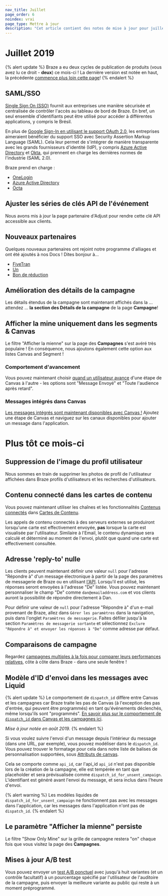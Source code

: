 ```yaml
---
nav_title: Juillet
page_order: 6
noindex: vrai
page_type: Mettre à jour
description: "Cet article contient des notes de mise à jour pour juillet 2019."
---
```


# Juillet 2019

{% alert update %}
Braze a eu deux cycles de publication de produits (vous avez lu ce droit - **deux**) ce mois-ci ! La dernière version est notée en haut, la précédente [commence plus loin cette page](#earlier-this-month)!
{% endalert %}

## SAML/SSO

[Single Sign On (SSO)]({{site.baseurl}}/user_guide/administrative/access_braze/single_sign_on/) fournit aux entreprises une manière sécurisée et centralisée de contrôler l'accès au tableau de bord de Braze. En bref, un seul ensemble d’identifiants peut être utilisé pour accéder à différentes applications, y compris le Brésil.

En plus de [Google Sign-In en utilisant le support OAuth 2.0](https://developers.google.com/identity/protocols/OAuth2), les entreprises aimeraient bénéficier du support SSO avec Security Assertion Markup Language (SAML). Cela leur permet de s'intégrer de manière transparente avec les grands fournisseurs d'identité (IdP), y compris [Azure Active Directory]({{site.baseurl}}/user_guide/administrative/access_braze/single_sign_on/azure_ad/) et [Okta]({{site.baseurl}}/user_guide/administrative/access_braze/single_sign_on/okta/), qui prennent en charge les dernières normes de l'industrie (SAML 2.0).

Braze prend en charge :
- [OneLogin]({{site.baseurl}}/user_guide/administrative/access_braze/single_sign_on/onelogin/)
- [Azure Active Directory]({{site.baseurl}}/user_guide/administrative/access_braze/single_sign_on/azure_ad/)
- [Octa]({{site.baseurl}}/user_guide/administrative/access_braze/single_sign_on/okta/)

## Ajuster les séries de clés API de l'événement

Nous avons mis à jour la page partenaire d'Adjust pour rendre cette clé API accessible aux clients.

## Nouveaux partenaires

Quelques nouveaux partenaires ont rejoint notre programme d'alliages et ont été ajoutés à nos Docs ! Dites bonjour à...
- [FiveTran]({{site.baseurl}}/partners/fivetran/)
- [Un]({{site.baseurl}}/partners/talonone/)
- [Bon de réduction]({{site.baseurl}}/partners/voucherify/)

## Amélioration des détails de la campagne

Les détails étendus de la campagne sont maintenant affichés dans la ... attendez ... **la section des Détails de la campagne** de la page **Campagne**!

## Afficher la mine uniquement dans les segments & Canvas

Le filtre "Afficher la mienne" sur la page des **Campagnes** s'est avéré très populaire ! En conséquence, nous ajoutons également cette option aux listes Canvas and Segment !

### Comportement d'avancement

Vous pouvez maintenant choisir [quand un utilisateur avance]({{site.baseurl}}/user_guide/engagement_tools/canvas/create_a_canvas/advancement/) d'une étape de Canvas à l'autre - les options sont "Message Envoyé" et "Toute l'audience après retard".

### Messages intégrés dans Canvas

[Les messages intégrés sont maintenant disponibles avec Canvas !]({{site.baseurl}}/user_guide/engagement_tools/canvas/create_a_canvas/in-app_messages_in_canvas/) Ajoutez une étape de Canvas et naviguez sur les canaux disponibles pour ajouter un message dans l'application.

# Plus tôt ce mois-ci

## Suppression de l'image du profil utilisateur

Nous sommes en train de supprimer les photos de profil de l'utilisateur affichées dans Braze profils d'utilisateurs et les recherches d'utilisateurs.

## Contenu connecté dans les cartes de contenu

Vous pouvez maintenant utiliser les chaînes et les fonctionnalités [Contenus connectés]({{site.baseurl}}/user_guide/personalization_and_dynamic_content/connected_content/about_connected_content/#about-connected-content) dans [Cartes de Contenu]({{site.baseurl}}/user_guide/message_building_by_channel/content_cards/overview/).

Les appels de contenu connectés à des serveurs externes se produiront lorsqu'une carte est effectivement envoyée, __pas__ lorsque la carte est visualisée par l'utilisateur. Similaire à l'Email, le contenu dynamique sera calculé et déterminé au moment de l'envoi, plutôt que quand une carte est effectivement consultée.

## Adresse 'reply-to' nulle

Les clients peuvent maintenant définir une valeur `null` pour l'adresse "Répondre à" d'un message électronique à partir de la page des paramètres de messagerie de Braze ou en utilisant [l'API]({{site.baseurl}}/api/endpoints/messaging/#email-object-specification).  Lorsqu'il est utilisé, les réponses seront envoyées à l'adresse "De" listée.  Vous pouvez maintenant personnaliser le champ "De" comme `dan@emailaddress.com` et vos clients auront la possibilité de répondre directement à Dan.

Pour définir une valeur de `null` pour l'adresse "Répondre à" d'un e-mail provenant de Braze, allez dans `Gérer les paramètres` dans la navigation, puis dans l'onglet `Paramètres de messagerie`. Faites défiler jusqu'à la section `Paramètres de messagerie sortante` et sélectionnez `Exclure "Répondre à" et envoyer les réponses à "De"` comme adresse par défaut.

## Comparaisons de campagne

Regardez [campagnes multiples à la fois pour comparer leurs performances relatives]({{site.baseurl}}/user_guide/engagement_tools/campaigns/testing_and_more/comparing_campaigns/), côte à côte dans Braze - dans une seule fenêtre !

## Modèle d'ID d'envoi dans les messages avec Liquid

{% alert update %}
Le comportement de `dispatch_id` diffère entre Canvas et les campagnes car Braze traite les pas de Canvas (à l'exception des pas d'entrée, qui peuvent être programmés) en tant qu'événements déclenchés, même lorsqu'ils sont "programmés". [En savoir plus sur le comportement de `dispatch_id` dans Canvas et les campagnes ici]({{site.baseurl}}/help/help_articles/data/dispatch_id/).

_Mise à jour notée en août 2019._
{% endalert %}

Si vous voulez suivre l'envoi d'un message depuis l'intérieur du message (dans une URL, par exemple), vous pouvez modéliser dans le `dispatch_id`. Vous pouvez trouver le formatage pour cela dans notre liste de balises de personnalisation supportées, sous [Attributs de canvas]({{site.baseurl}}/user_guide/personalization_and_dynamic_content/liquid/supported_personalization_tags/).

Cela se comporte comme `api_id`, car l'api_id `api_id` n'est pas disponible lors de la création de la campagne, elle est tempérée en tant que placeholder et sera prévisualisée comme `dispatch_id_for_unsent_campaign`. L'identifiant est généré avant l'envoi du message, et sera inclus dans l'heure d'envoi.

{% alert warning %}
Les modèles liquides de `dispatch_id_for_unsent_campaign` ne fonctionnent pas avec les messages dans l'application, car les messages dans l'application n'ont pas de `dispatch_id`.
{% endalert %}

## Le paramètre "Afficher la mienne" persiste

Le filtre "Show Only Mine" sur la grille de campagne restera "on" chaque fois que vous visitez la page des **Campagnes**.

## Mises à jour A/B test

Vous pouvez envoyer un [test A/B ponctuel]({{site.baseurl}}/user_guide/engagement_tools/campaigns/testing_and_more/multivariate_testing/) avec jusqu'à huit variantes (et un contrôle facultatif) à un pourcentage spécifié par l'utilisateur de l'auditoire de la campagne, puis envoyer la meilleure variante au public qui reste à un moment préprogrammé.
